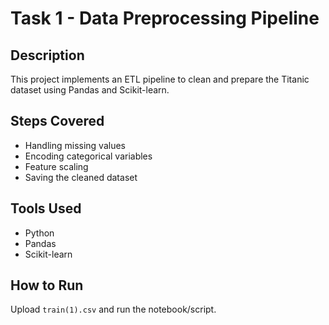 # Task 1 - Data Preprocessing Pipeline

## Description
This project implements an ETL pipeline to clean and prepare the Titanic dataset using Pandas and Scikit-learn.

## Steps Covered
- Handling missing values
- Encoding categorical variables
- Feature scaling
- Saving the cleaned dataset

## Tools Used
- Python
- Pandas
- Scikit-learn

## How to Run
Upload `train(1).csv` and run the notebook/script.
